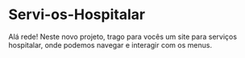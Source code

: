 # Servi-os-Hospitalar
Alá rede! Neste novo projeto, trago para vocês um site para serviços hospitalar, onde podemos navegar e interagir com os menus.
